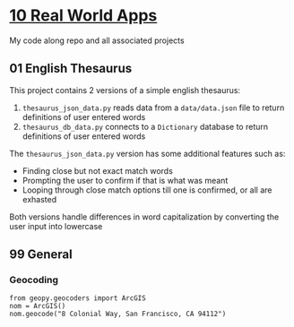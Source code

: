 # [10 Real World Apps](https://www.udemy.com/course/the-python-mega-course/)
My code along repo and all associated projects

## 01 English Thesaurus
This project contains 2 versions of a simple english thesaurus:
1. `thesaurus_json_data.py` reads data from a `data/data.json` file to return definitions of user entered words
2. `thesaurus_db_data.py` connects to a `Dictionary` database to return definitions of user entered words

The `thesaurus_json_data.py` version has some additional features such as:
- Finding close but not exact match words
- Prompting the user to confirm if that is what was meant
- Looping through close match options till one is confirmed, or all are exhasted

Both versions handle differences in word capitalization by converting the user input into lowercase

## 99 General

### Geocoding
```
from geopy.geocoders import ArcGIS
nom = ArcGIS()
nom.geocode("8 Colonial Way, San Francisco, CA 94112")
```
